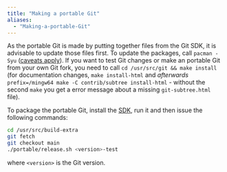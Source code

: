 ```yaml
---
title: "Making a portable Git"
aliases:
  - "Making-a-portable-Git"
---
```

As the portable Git is made by putting together files from the Git SDK, it is advisable to update those files first. To update the packages, call `pacman -Syu` ([caveats apply](https://github.com/git-for-windows/git/wiki/Package-management#updating-msys2-runtime-pacman-and-bash)). If you want to test Git changes or make an portable Git from your own Git fork, you need to call `cd /usr/src/git && make install` (for documentation changes, `make install-html` and *afterwards* `prefix=/mingw64 make -C contrib/subtree install-html` - without the second `make` you get a error message about a missing `git-subtree.html` file).

To package the portable Git, install the [SDK](https://gitforwindows.org/#download-sdk), run it and then issue the following commands:

```bash
cd /usr/src/build-extra
git fetch
git checkout main
./portable/release.sh <version>-test
```

where `<version>` is the Git version.
